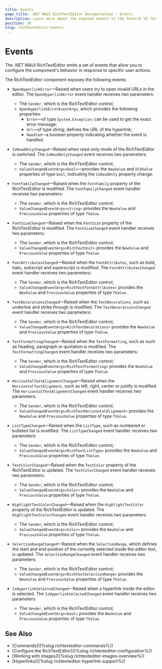 ```yaml
---
title: Events
page_title: .NET MAUI RichTextEditor Documentation - Events
description: Learn more about the exposed events in the Telerik UI for .NET MAUI RichTextEditor control.
position: 10
slug: richtexteditor-events
---
```


# Events

The .NET MAUI RichTextEditor emits a set of events that allow you to configure the component's behavior in response to specific user actions.

The RichTextEditor component exposes the following events:

* `OpenHyperlinkError`&mdash;Raised when users try to open invalid URLs in the editor. The `OpenHyperlinkError` event handler receives two parameters:

	* The `Sender`, which is the RichTextEditor control;
	* `OpenHyperlinkErrorEventArgs`, which provides the following properties:
		* `Error`&mdash;of type `System.Exception`; can be used to get the exact error message;
		* `Url`&mdash;of type string; defines the URL of the hyperlink;
		* `Handled`&mdash;a boolean property indicating whether the event is handled.
		
* `IsReadOnlyChanged`&mdash;Raised when read-only mode of the RichTextEditor is switched. The `IsReadOnlyChanged` event receives two parameters:

	* The `Sender`, which is the RichTextEditor control;
	* `ValueChangedEventArgs<bool>`&mdash;provides the `NewValue` and `OldValue` properties of type `bool`, indicating the `IsReadOnly` property change.
			
* `FontFamilyChanged`&mdash;Raised when the `FontFamily` property of the RichTextEditor is modified. The `FontFamilyChanged` event handler receives two parameters:
	* The `Sender`, which is the RichTextEditor control;
	* `ValueChangedEventArgs<string>` provides the `NewValue` and `PreviousValue` properties of type `TValue`.

* `FontSizeChanged`&mdash;Raised when the `FontSize` property of the RichTextEditor is modified. The `FontSizeChanged` event handler receives two parameters:
	* The <code>Sender</code>, which is the RichTextEditor control;
	* `ValueChangedEventArgs<RichTextUnit>` provides the `NewValue` and `PreviousValue` properties of type `TValue`.
	
* `FontAttributesChanged`&mdash;Raised when the `FontAttributes`, such as bold, italic, subscript and superscript is modified. The `FontAttributesChanged` event handler receives two parameters:
	* The `Sender`, which is the RichTextEditor control;
	* `ValueChangedEventArgs<RichTextFontAttributes>` provides the `NewValue` and `PreviousValue` properties of type `TValue`.
	
* `TextDecorationsChanged`&mdash;Raised when the `TextDecorations`, such as underline and strike through is modified. The `TextDecorationsChanged` event handler receives two parameters:
	* The `Sender`, which is the RichTextEditor control;
	* `ValueChangedEventArgs<RichTextDecorations>` provides the `NewValue` and `PreviousValue` properties of type `TValue`.

* `TextFormattingChanged`&mdash;Raised when the `TextFormatting`, such as such as heading, paragraph or quotation is modified. The `TextFormattingChanged` event handler receives two parameters:
	* The `Sender`, which is the RichTextEditor control;
	* `ValueChangedEventArgs<RichTextFormatting>` provides the `NewValue` and `PreviousValue` properties of type `TValue`.

* `HorizontalTextAlignmentChanged`&mdash;Raised when the `HorizontalTextAlignment`, such as left, right, center or justify is modified. The `HorizontalTextAlignmentChanged` event handler receives two parameters:
	* The `Sender`, which is the RichTextEditor control;
	* `ValueChangedEventArgs<RichTextHorizontalAlignment>` provides the `NewValue` and `PreviousValue` properties of type `TValue`.

* `ListTypeChanged`&mdash;Raised when the `ListType`, such as numbered or bulleted list is modified. The `ListTypeChanged` event handler receives two parameters:
	* The <code>Sender</code>, which is the RichTextEditor control;
	* `ValueChangedEventArgs<RichTextListType>` provides the `NewValue` and `PreviousValue` properties of type `TValue`.

* `TextColorChanged`&mdash;Raised when the `TextColor` property of the RichTextEditor is updated. The `TextColorChanged` event handler receives two parameters:
	* The <code>Sender</code>, which is the RichTextEditor control;
	* `ValueChangedEventArgs<Color>` provides the `NewValue` and `PreviousValue` properties of type `TValue`.

* `HighlightTextColorChanged`&mdash;Raised when the `HighlightTextColor` property of the RichTextEditor is updated. The `HighlightTextColorChanged` event handler receives two parameters:
	* The `Sender`, which is the RichTextEditor control;
	* `ValueChangedEventArgs<Color>` provides the `NewValue` and `PreviousValue` properties of type `TValue`.
	
* `SelectionRangeChanged`&mdash;Raised when the `SelectionRange`, which defines the start and end position of the currently selected inside the editor text, is updated. The `SelectionRangeChanged` event handler receives two parameters:
	* The `Sender`, which is the RichTextEditor control;
	* `ValueChangedEventArgs<RichTextSelectionRange>` provides the `NewValue` and `PreviousValue` properties of type `TValue`.

* `IsHyperlinkSelectedChanged`&mdash;Raised when a hyperlink inside the editor is selected. The `IsHyperlinkSelectedChanged` event handler receives two parameters:
	* The `Sender`, which is the RichTextEditor control;
	* `ValueChangedEventArgs<bool>` provides the `NewValue` and `PreviousValue` properties of type `TValue`.

## See Also

- [Commands]({%slug richtexteditor-commands%})
- [Configure the RichTextEditor]({%slug richtexteditor-configuration%})
- [Working with images]({%slug richtexteditor-images-overview%})
- [Hyperlinks]({%slug richtexteditor-hyperlink-support%})